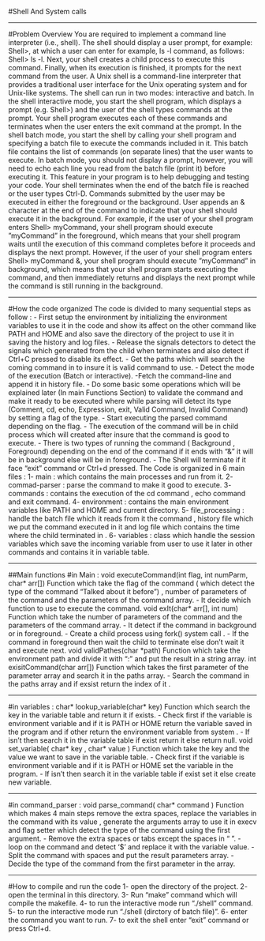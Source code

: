 #Shell And System calls 
<hr>
#Problem Overview
You are required to implement a command line interpreter (i.e., shell). The shell should display a user prompt, for example: Shell>, at which a user can enter for example, ls -l command, as follows:
Shell> ls -l. Next, your shell creates a child process to execute this command. Finally, when its execution is finished, it prompts for the next command from the user.
A Unix shell is a command-line interpreter that provides a traditional user interface for the Unix operating system and for Unix-like systems. The shell can run in two modes: interactive and batch.
In the shell interactive mode, you start the shell program, which displays a prompt (e.g. Shell>) and the user of the shell types commands at the prompt. Your shell program executes each of these commands and terminates when the user enters the exit command at the prompt. In the shell batch mode, you start the shell by calling your shell program and specifying a batch file to execute the commands included in it. This batch file contains the list of commands (on separate lines) that the user wants to execute. In batch mode, you should not display a prompt, however, you will need to echo each line you read from the batch file (print it) before executing it. This feature in your program is to help debugging and testing your code. Your shell terminates when the end of the batch file is reached or the user types Ctrl-D.
Commands submitted by the user may be executed in either the foreground or the background.
User appends an & character at the end of the command to indicate that your shell should execute it in the background. For example, if the user of your shell program enters Shell> myCommand, your shell program should execute ”myCommand” in the foreground, which means that your shell program waits until the execution of this command completes before it proceeds and displays the
next prompt. However, if the user of your shell program enters Shell> myCommand &, your shell program should execute ”myCommand” in background, which means that your shell program starts executing the command, and then immediately returns and displays the next prompt while the command is still running in the background.
<hr>
#How  the code organized
The code is divided to many sequential steps as follow :
- First setup the environment by initializing the environment variables to use it in the code and show its affect on the other command like PATH and HOME and also save the directory of the project to use it in saving the history and log files.
- Release the signals detectors to detect the signals which generated from the child when terminates and also detect if Ctrl+C pressed to disable its effect.
- Get the paths which will search the coming command in to insure it is valid command to use.
- Detect the mode of the execution (Batch or interactive).
-Fetch the command-line and append it in history file.
- Do some basic some operations which will be explained later (In main Functions Section) to validate the command and make it ready to be executed where while parsing will detect its type (Comment, cd, echo, Expression, exit, Valid Command, Invalid Command) by setting a flag of the type.
- Start executing the parsed command depending on the flag.
- The execution of the command will be in child process which will created after insure that the command is good to execute.
- There is two types of running the command ( Background , Foreground) depending on the end of the command if it ends with “&” it will be in background else will be in foreground.
- The Shell will terminate if it face “exit” command or Ctrl+d pressed.
The Code is organized in 6 main files :
1- main : which contains the main processes and run from it.
2- commad-parser : parse the command to make it good to execute.
3- commands : contains the execution of the cd command , echo command and exit command.
4- environment : contains the main environment variables like PATH and HOME and current directory.
5- file_processing : handle the batch file which it reads from it the command , history file which we put the command executed in it and log file which contains the time where the child terminated in .
6- variables : class which handle the session variables which save the incoming variable from user to use it later in other commands and contains it in variable table.
<hr>
##Main functions
#in Main :
void executeCommand(int flag, int numParm, char* arr[])
Function which take the flag of the command ( which detect the type of the command “Talked about it before”) , number of parameters of the command and the parameters of the command array.
- It decide which function to use to execute the command.
void exIt(char* arr[], int num)
Function which take the number of parameters of the command and the parameters of the command array.
- It detect if the command in background or in foreground.
- Create a child process using fork() system call .
- If the command in foreground then wait the child to terminate else don’t wait it and execute next.
void validPathes(char *path)
Function which take the environment path and divide it with “:” and put the result in a string array.
int exisitCommand(char arr[])
Function which takes the first parameter of the parameter array and search it in the paths array.
- Search the command in the paths array and if exsist return the index of it .
<hr>
#in variables :
char* lookup_variable(char* key)
Function which search the key in the variable table and return it if exists.
- Check first if the variable is environment variable and if it is PATH or HOME return the variable saved in the program and if other return the environment variable from system .
- If isn’t then search it in the variable table if exist return it else return null.
void set_variable( char* key , char* value )
Function which take the key and the value we want to save in the variable table.
- Check first if the variable is environment variable and if it is PATH or HOME set the variable in the program.
- If isn’t then search it in the variable table if exist set it else create new variable.
<hr>
#in command_parser :
void parse_command( char* command )
Function which makes 4 main steps remove the extra spaces, replace the variables in the command with its value , generate the arguments array to use it in execv and flag setter which detect the type of the command using the first argument.
- Remove the extra spaces or tabs except the spaces in “ ”.
- loop on the command and detect ‘$’ and replace it with the variable value.
- Split the command with spaces and put the result parameters array.
-Decide the type of the command from the first parameter in the array.
<hr>
#How to compile and run the code
1- open the directory of the project.
2- open the terminal in this directory.
3- Run “make” command which will compile the makefile.
4- to run the interactive mode run “./shell” command.
5- to run the interactive mode run “./shell (dirctory of batch file)”.
6- enter the command you want to run.
7- to exit the shell enter “exit” command or press Ctrl+d.

